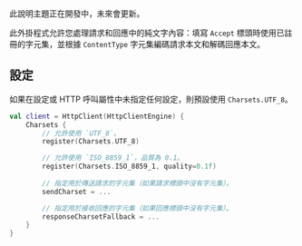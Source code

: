 [//]: # (title: 文本與字元集)

<tip>
    此說明主題正在開發中，未來會更新。
</tip>
<primary-label ref="client-plugin"/>

此外掛程式允許您處理請求和回應中的純文字內容：填寫 `Accept` 標頭時使用已註冊的字元集，並根據 `ContentType` 字元集編碼請求本文和解碼回應本文。

## 設定

如果在設定或 HTTP 呼叫屬性中未指定任何設定，則預設使用 `Charsets.UTF_8`。

```kotlin
val client = HttpClient(HttpClientEngine) {
    Charsets {
        // 允許使用 `UTF_8`。
        register(Charsets.UTF_8)

        // 允許使用 `ISO_8859_1`，品質為 0.1。
        register(Charsets.ISO_8859_1, quality=0.1f)
        
        // 指定用於傳送請求的字元集（如果請求標頭中沒有字元集）。
        sendCharset = ...

        // 指定用於接收回應的字元集（如果回應標頭中沒有字元集）。
        responseCharsetFallback = ...
    }
}
```
